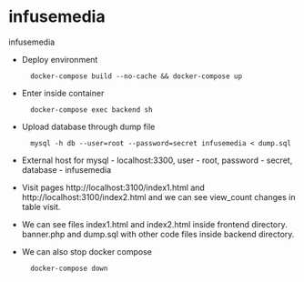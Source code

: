 # infusemedia
infusemedia

- Deploy environment

    
        docker-compose build --no-cache && docker-compose up  

- Enter inside container

  
        docker-compose exec backend sh

- Upload database through dump file


        mysql -h db --user=root --password=secret infusemedia < dump.sql
- External host for mysql - localhost:3300, user - root, password - secret, database - infusemedia

- Visit pages http://localhost:3100/index1.html and http://localhost:3100/index2.html and we can see view_count changes in table visit.

- We can see files index1.html and index2.html inside frontend directory. banner.php and dump.sql with other code files inside backend directory.

- We can also stop docker compose

        docker-compose down